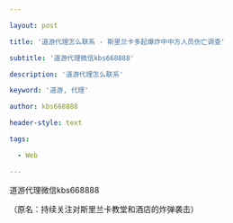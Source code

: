 ---
layout: post
title: '道游代理怎么联系 - 斯里兰卡多起爆炸中中方人员伤亡调查'
subtitle: '道游代理微信kbs668888'
description: '道游代理怎么联系'
keyword: '道游, 代理'
author: kbs668888
header-style: text
tags:
  - Web
---
道游代理微信kbs668888

（原名：持续关注对斯里兰卡教堂和酒店的炸弹袭击）

